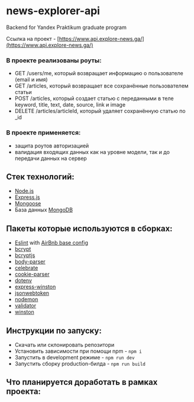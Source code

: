 # news-explorer-api
Backend for Yandex Praktikum graduate program

Ссылка на проект - [https://www.api.explore-news.ga/](https://www.api.explore-news.ga/)

### В проекте реализованы роуты: 
- GET /users/me, который возвращает информацию о пользователе (email и имя)
- GET /articles, который возвращает все сохранённые пользователем статьи
- POST /articles, который создает статью с переданными в теле keyword, title, text, date, source, link и image
- DELETE /articles/articleId, который удаляет сохранённую статью  по _id

### В проекте применяется:
- защита роутов авторизацией
- валидация входящих данных как на уровне модели, так и до передачи данных на сервер

## Стек технологий:
- [Node.js](https://nodejs.org/en/)
- [Express.js](https://expressjs.com/ru/)
- [Mongoose](https://mongoosejs.com/)
- База данных [MongoDB](https://www.mongodb.com/)

## Пакеты которые используются в сборках:
- [Eslint](https://www.npmjs.com/package/eslint) with [AirBnb base config](https://www.npmjs.com/package/eslint-config-airbnb-base)
- [bcrypt](https://www.npmjs.com/package/bcrypt)
- [bcryptjs](https://www.npmjs.com/package/bcryptjs)
- [body-parser](https://www.npmjs.com/package/body-parser)
- [celebrate](https://www.npmjs.com/package/celebrate)
- [cookie-parser](https://www.npmjs.com/package/cookie-parser)
- [dotenv](https://www.npmjs.com/package/dotenv)
- [express-winston](https://www.npmjs.com/package/express-winston)
- [jsonwebtoken](https://www.npmjs.com/package/jsonwebtoken)
- [nodemon](https://www.npmjs.com/package/nodemon)
- [validator](https://www.npmjs.com/package/validator)
- [winston](https://www.npmjs.com/package/winston)

## Инструкции по запуску:
- Скачать или склонировать репозитори
- Установить зависимости при помощи npm - `npm i`
- Запустить в development режиме - `npm run dev`
- Запустить сборку production-билда - `npm run build`

## Что планируется доработать в рамках проекта:

